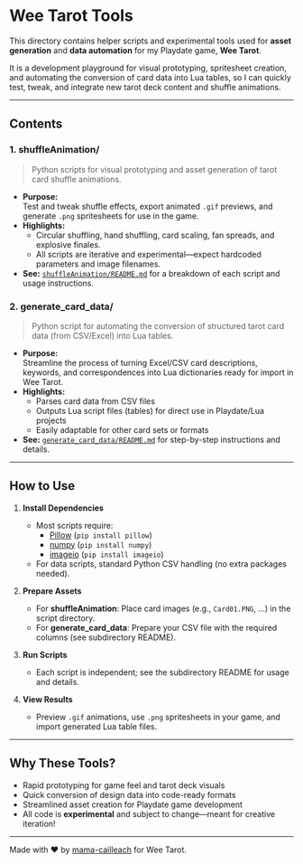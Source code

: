 # Wee Tarot Tools

This directory contains helper scripts and experimental tools used for **asset generation** and **data automation** for my Playdate game, **Wee Tarot**.

It is a development playground for visual prototyping, spritesheet creation, and automating the conversion of card data into Lua tables, so I can quickly test, tweak, and integrate new tarot deck content and shuffle animations.

---

## Contents

### 1. **shuffleAnimation/**
> Python scripts for visual prototyping and asset generation of tarot card shuffle animations.

- **Purpose:**  
  Test and tweak shuffle effects, export animated `.gif` previews, and generate `.png` spritesheets for use in the game.
- **Highlights:**  
  - Circular shuffling, hand shuffling, card scaling, fan spreads, and explosive finales.
  - All scripts are iterative and experimental—expect hardcoded parameters and image filenames.
- **See:** [`shuffleAnimation/README.md`](./shuffleAnimation/README.md) for a breakdown of each script and usage instructions.

### 2. **generate_card_data/**
> Python script for automating the conversion of structured tarot card data (from CSV/Excel) into Lua tables.

- **Purpose:**  
  Streamline the process of turning Excel/CSV card descriptions, keywords, and correspondences into Lua dictionaries ready for import in Wee Tarot.
- **Highlights:**  
  - Parses card data from CSV files
  - Outputs Lua script files (tables) for direct use in Playdate/Lua projects
  - Easily adaptable for other card sets or formats
- **See:** [`generate_card_data/README.md`](./generate_card_data/README.md) for step-by-step instructions and details.

---

## How to Use

1. **Install Dependencies**
   - Most scripts require:
     - [Pillow](https://python-pillow.org/) (`pip install pillow`)
     - [numpy](https://numpy.org/) (`pip install numpy`)
     - [imageio](https://imageio.github.io/) (`pip install imageio`)
   - For data scripts, standard Python CSV handling (no extra packages needed).

2. **Prepare Assets**
   - For **shuffleAnimation**: Place card images (e.g., `Card01.PNG`, ...) in the script directory.
   - For **generate_card_data**: Prepare your CSV file with the required columns (see subdirectory README).

3. **Run Scripts**
   - Each script is independent; see the subdirectory README for usage and details.

4. **View Results**
   - Preview `.gif` animations, use `.png` spritesheets in your game, and import generated Lua table files.

---

## Why These Tools?

- Rapid prototyping for game feel and tarot deck visuals
- Quick conversion of design data into code-ready formats
- Streamlined asset creation for Playdate game development
- All code is **experimental** and subject to change—meant for creative iteration!

---

Made with ♥ by [mama-cailleach](https://github.com/mama-cailleach) for Wee Tarot.
